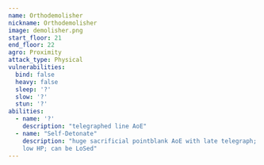 ```yaml
---
name: Orthodemolisher
nickname: Orthodemolisher
image: demolisher.png
start_floor: 21
end_floor: 22
agro: Proximity
attack_type: Physical
vulnerabilities:
  bind: false
  heavy: false
  sleep: '?'
  slow: '?'
  stun: '?'
abilities:
  - name: '?'
    description: "telegraphed line AoE"
  - name: "Self-Detonate"
    description: "huge sacrificial pointblank AoE with late telegraph; used at
    low HP; can be LoSed"
---
```

